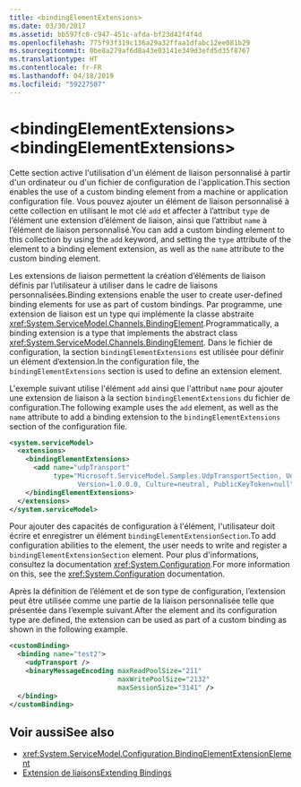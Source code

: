 ```yaml
---
title: <bindingElementExtensions>
ms.date: 03/30/2017
ms.assetid: bb597fc0-c947-451c-afda-bf23d42f4f4d
ms.openlocfilehash: 775f93f319c136a29a32ffaa1dfabc12ee081b29
ms.sourcegitcommit: 0be8a279af6d8a43e03141e349d3efd5d35f8767
ms.translationtype: HT
ms.contentlocale: fr-FR
ms.lasthandoff: 04/18/2019
ms.locfileid: "59227507"
---
```

# <a name="bindingelementextensions"></a><span data-ttu-id="44920-101">\<bindingElementExtensions></span><span class="sxs-lookup"><span data-stu-id="44920-101">\<bindingElementExtensions></span></span>
<span data-ttu-id="44920-102">Cette section active l'utilisation d'un élément de liaison personnalisé à partir d'un ordinateur ou d'un fichier de configuration de l'application.</span><span class="sxs-lookup"><span data-stu-id="44920-102">This section enables the use of a custom binding element from a machine or application configuration file.</span></span> <span data-ttu-id="44920-103">Vous pouvez ajouter un élément de liaison personnalisé à cette collection en utilisant le mot clé `add` et affecter à l’attribut `type` de l’élément une extension d’élément de liaison, ainsi que l’attribut `name` à l’élément de liaison personnalisé.</span><span class="sxs-lookup"><span data-stu-id="44920-103">You can add a custom binding element to this collection by using the `add` keyword, and setting the `type` attribute of the element to a binding element extension, as well as the `name` attribute to the custom binding element.</span></span>  
  
 <span data-ttu-id="44920-104">Les extensions de liaison permettent la création d’éléments de liaison définis par l’utilisateur à utiliser dans le cadre de liaisons personnalisées.</span><span class="sxs-lookup"><span data-stu-id="44920-104">Binding extensions enable the user to create user-defined binding elements for use as part of custom bindings.</span></span> <span data-ttu-id="44920-105">Par programme, une extension de liaison est un type qui implémente la classe abstraite <xref:System.ServiceModel.Channels.BindingElement>.</span><span class="sxs-lookup"><span data-stu-id="44920-105">Programmatically, a binding extension is a type that implements the abstract class <xref:System.ServiceModel.Channels.BindingElement>.</span></span> <span data-ttu-id="44920-106">Dans le fichier de configuration, la section `bindingElementExtensions` est utilisée pour définir un élément d’extension.</span><span class="sxs-lookup"><span data-stu-id="44920-106">In the configuration file, the `bindingElementExtensions` section is used to define an extension element.</span></span>  
  
 <span data-ttu-id="44920-107">L'exemple suivant utilise l'élément `add` ainsi que l'attribut `name` pour ajouter une extension de liaison à la section `bindingElementExtensions` du fichier de configuration.</span><span class="sxs-lookup"><span data-stu-id="44920-107">The following example uses the `add` element, as well as the `name` attribute to add a binding extension to the `bindingElementExtensions` section of the configuration file.</span></span>  
  
```xml  
<system.serviceModel>
  <extensions>
    <bindingElementExtensions>
      <add name="udpTransport"
           type="Microsoft.ServiceModel.Samples.UdpTransportSection, UdpTransport,
                 Version=1.0.0.0, Culture=neutral, PublicKeyToken=null" />
    </bindingElementExtensions>
  </extensions>
</system.serviceModel>
```  
  
 <span data-ttu-id="44920-108">Pour ajouter des capacités de configuration à l'élément, l'utilisateur doit écrire et enregistrer un élément `bindingElementExtensionSection`.</span><span class="sxs-lookup"><span data-stu-id="44920-108">To add configuration abilities to the element, the user needs to write and register a `bindingElementExtensionSection` element.</span></span> <span data-ttu-id="44920-109">Pour plus d'informations, consultez la documentation <xref:System.Configuration>.</span><span class="sxs-lookup"><span data-stu-id="44920-109">For more information on this, see the <xref:System.Configuration> documentation.</span></span>  
  
 <span data-ttu-id="44920-110">Après la définition de l’élément et de son type de configuration, l’extension peut être utilisée comme une partie de la liaison personnalisée telle que présentée dans l’exemple suivant.</span><span class="sxs-lookup"><span data-stu-id="44920-110">After the element and its configuration type are defined, the extension can be used as part of a custom binding as shown in the following example.</span></span>  
  
```xml  
<customBinding>
  <binding name="test2">
    <udpTransport />
    <binaryMessageEncoding maxReadPoolSize="211"
                           maxWritePoolSize="2132"
                           maxSessionSize="3141" />
  </binding>
</customBinding>
```  
  
## <a name="see-also"></a><span data-ttu-id="44920-111">Voir aussi</span><span class="sxs-lookup"><span data-stu-id="44920-111">See also</span></span>

- <xref:System.ServiceModel.Configuration.BindingElementExtensionElement>
- [<span data-ttu-id="44920-112">Extension de liaisons</span><span class="sxs-lookup"><span data-stu-id="44920-112">Extending Bindings</span></span>](../../../../../docs/framework/wcf/extending/extending-bindings.md)
